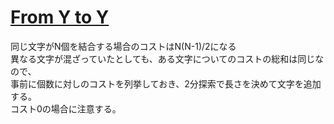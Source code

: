 # [From Y to Y](http://codeforces.com/contest/849/problem/C)

同じ文字がN個を結合する場合のコストはN(N-1)/2になる  
異なる文字が混ざっていたとしても、ある文字についてのコストの総和は同じなので、  
事前に個数に対しのコストを列挙しておき、2分探索で長さを決めて文字を追加する。  
コスト0の場合に注意する。
